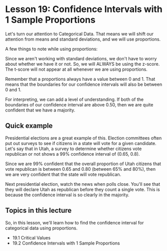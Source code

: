 <head>
<script src="https://polyfill.io/v3/polyfill.min.js?features=es6"></script>
<script id="MathJax-script" async src="https://cdn.jsdelivr.net/npm/mathjax@3/es5/tex-mml-chtml.js"></script>
</head>

# Lesson 19: Confidence Intervals with 1 Sample Proportions
Let's turn our attention to Categorical Data. That means we will shift our attention from means and standard deviations, and we will use proportions.

A few things to note while using proportions:

Since we aren't working with standard deviations, we don't have to worry about whether we have it or not. So, we will ALWAYS be using the z-score. The t-score will not appear at all whenever we are using proportions.

Remember that a proportions always have a value between 0 and 1. That means that the boundaries for our confidence intervals will also be between 0 and 1.

For interpreting, we can add a level of understanding. If both of the boundaries of our confidence interval are above 0.50, then we are quite confident that we have a majority. 

## Quick example
Presidential elections are a great example of this. Election committees often put out surveys to see if citizens in a state will vote for a given candidate. Let's say that in Utah, a survey to determine whether citizens vote republican or not shows a 99% confidence interval of (0.65, 0.8).

Since we are 99% confident that the overall proportion of Utah citizens that vote republican is between 0.65 and 0.80 (between 65% and 80%), then we are very confident that the state will vote republican.

Next presidential election, watch the news when polls close. You'll see that they will declare Utah as republican before they count a single vote. This is because the confidence interval is so clearly in the majority.

## Topics in this lecture
So, in this lesson, we'll learn how to find the confidence interval for categorical data using proportions.
* 19.1 Critical Values
* 19.2 Confidence Intervals with 1 Sample Proportions